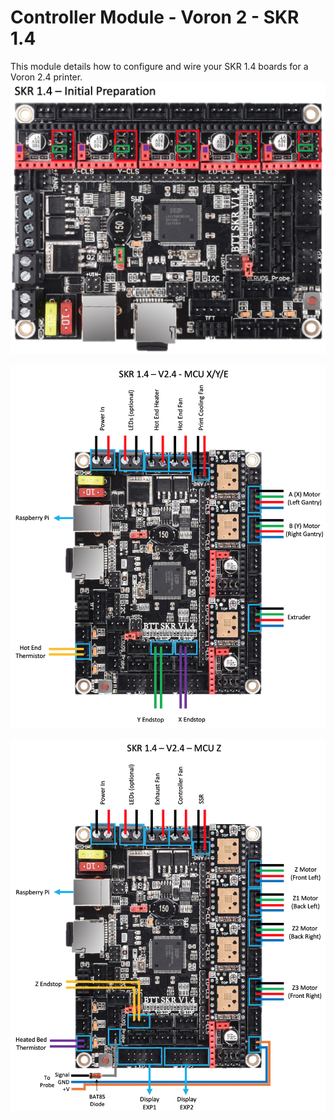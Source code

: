 # Controller Module - Voron 2 - SKR 1.4

This module details how to configure and wire your SKR 1.4 boards for a Voron 2.4 printer.![skr14_jumper](../../images/skr14_jumper.png)



![voron2_skr14_mcu_xye](../../images/voron2_skr14_mcu_xye.png)

![voron2_skr14_mcu_z](../../images/voron2_skr14_mcu_z.png)

